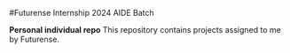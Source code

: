#Futurense Internship 2024 AIDE Batch

**Personal individual repo**
This repository contains projects assigned to me by Futurense.
